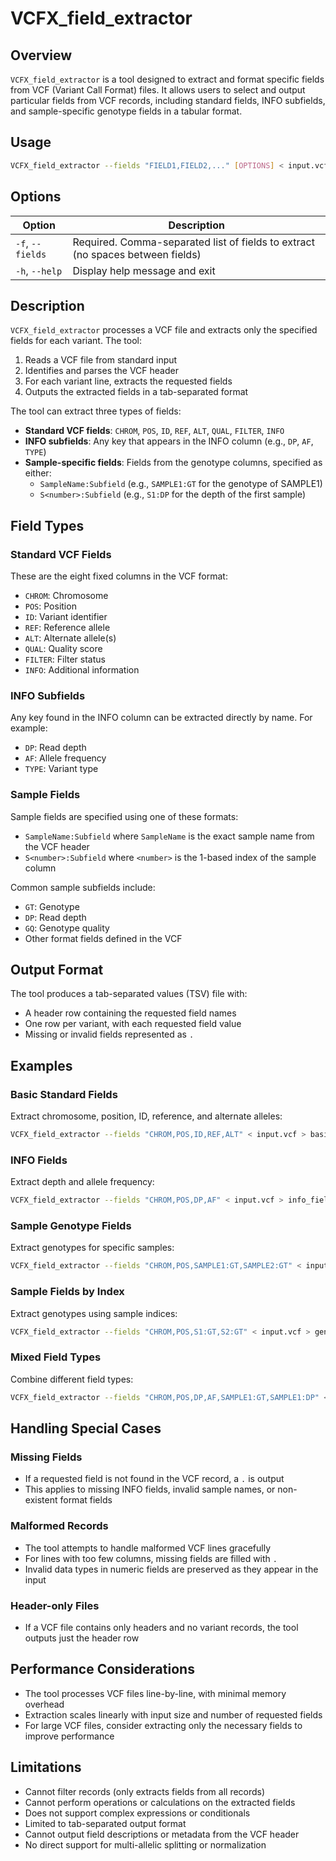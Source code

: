 # VCFX_field_extractor

## Overview
`VCFX_field_extractor` is a tool designed to extract and format specific fields from VCF (Variant Call Format) files. It allows users to select and output particular fields from VCF records, including standard fields, INFO subfields, and sample-specific genotype fields in a tabular format.

## Usage
```bash
VCFX_field_extractor --fields "FIELD1,FIELD2,..." [OPTIONS] < input.vcf > output.tsv
```

## Options
| Option | Description |
|--------|-------------|
| `-f`, `--fields` | Required. Comma-separated list of fields to extract (no spaces between fields) |
| `-h`, `--help` | Display help message and exit |

## Description
`VCFX_field_extractor` processes a VCF file and extracts only the specified fields for each variant. The tool:

1. Reads a VCF file from standard input
2. Identifies and parses the VCF header
3. For each variant line, extracts the requested fields
4. Outputs the extracted fields in a tab-separated format

The tool can extract three types of fields:
- **Standard VCF fields**: `CHROM`, `POS`, `ID`, `REF`, `ALT`, `QUAL`, `FILTER`, `INFO`
- **INFO subfields**: Any key that appears in the INFO column (e.g., `DP`, `AF`, `TYPE`)
- **Sample-specific fields**: Fields from the genotype columns, specified as either:
  - `SampleName:Subfield` (e.g., `SAMPLE1:GT` for the genotype of SAMPLE1)
  - `S<number>:Subfield` (e.g., `S1:DP` for the depth of the first sample)

## Field Types

### Standard VCF Fields
These are the eight fixed columns in the VCF format:
- `CHROM`: Chromosome
- `POS`: Position
- `ID`: Variant identifier
- `REF`: Reference allele
- `ALT`: Alternate allele(s)
- `QUAL`: Quality score
- `FILTER`: Filter status
- `INFO`: Additional information

### INFO Subfields
Any key found in the INFO column can be extracted directly by name. For example:
- `DP`: Read depth
- `AF`: Allele frequency
- `TYPE`: Variant type

### Sample Fields
Sample fields are specified using one of these formats:
- `SampleName:Subfield` where `SampleName` is the exact sample name from the VCF header
- `S<number>:Subfield` where `<number>` is the 1-based index of the sample column

Common sample subfields include:
- `GT`: Genotype
- `DP`: Read depth
- `GQ`: Genotype quality
- Other format fields defined in the VCF

## Output Format
The tool produces a tab-separated values (TSV) file with:
- A header row containing the requested field names
- One row per variant, with each requested field value
- Missing or invalid fields represented as `.`

## Examples

### Basic Standard Fields
Extract chromosome, position, ID, reference, and alternate alleles:
```bash
VCFX_field_extractor --fields "CHROM,POS,ID,REF,ALT" < input.vcf > basic_fields.tsv
```

### INFO Fields
Extract depth and allele frequency:
```bash
VCFX_field_extractor --fields "CHROM,POS,DP,AF" < input.vcf > info_fields.tsv
```

### Sample Genotype Fields
Extract genotypes for specific samples:
```bash
VCFX_field_extractor --fields "CHROM,POS,SAMPLE1:GT,SAMPLE2:GT" < input.vcf > genotypes.tsv
```

### Sample Fields by Index
Extract genotypes using sample indices:
```bash
VCFX_field_extractor --fields "CHROM,POS,S1:GT,S2:GT" < input.vcf > genotypes_by_index.tsv
```

### Mixed Field Types
Combine different field types:
```bash
VCFX_field_extractor --fields "CHROM,POS,DP,AF,SAMPLE1:GT,SAMPLE1:DP" < input.vcf > mixed_fields.tsv
```

## Handling Special Cases

### Missing Fields
- If a requested field is not found in the VCF record, a `.` is output
- This applies to missing INFO fields, invalid sample names, or non-existent format fields

### Malformed Records
- The tool attempts to handle malformed VCF lines gracefully
- For lines with too few columns, missing fields are filled with `.`
- Invalid data types in numeric fields are preserved as they appear in the input

### Header-only Files
- If a VCF file contains only headers and no variant records, the tool outputs just the header row

## Performance Considerations
- The tool processes VCF files line-by-line, with minimal memory overhead
- Extraction scales linearly with input size and number of requested fields
- For large VCF files, consider extracting only the necessary fields to improve performance

## Limitations
- Cannot filter records (only extracts fields from all records)
- Cannot perform operations or calculations on the extracted fields
- Does not support complex expressions or conditionals
- Limited to tab-separated output format
- Cannot output field descriptions or metadata from the VCF header
- No direct support for multi-allelic splitting or normalization 